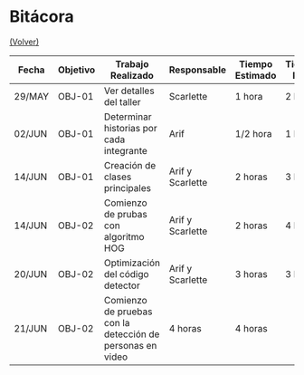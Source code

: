 # Bitácora

[(Volver)](../README.md)

| Fecha  | Objetivo  | Trabajo Realizado | Responsable | Tiempo Estimado | Tiempo Real |
|--------|-----------|-------------------|-------------|-----------------|-------------|
|29/MAY| OBJ-01| Ver detalles del taller| Scarlette| 1 hora| 2 horas|
|02/JUN| OBJ-01| Determinar historias por cada integrante| Arif| 1/2 hora| 1 hora|
|14/JUN| OBJ-01| Creación de clases principales| Arif y Scarlette| 2 horas| 3 horas|
|14/JUN| OBJ-02| Comienzo de prubas con algoritmo HOG| Arif y Scarlette| 2 horas| 4 horas|
|20/JUN| OBJ-02| Optimización del código detector| Arif y Scarlette| 3 horas| 3 horas|
|21/JUN| OBJ-02| Comienzo de pruebas con la detección de personas en video| 4 horas| 4 horas|